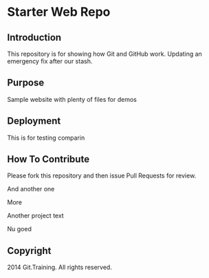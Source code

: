 # Starter Web Repo

## Introduction

This repository is for showing how Git and GitHub work.
Updating an emergency fix after our stash.

## Purpose

Sample website with plenty of files for demos

## Deployment

This is for testing comparin

## How To Contribute

Please fork this repository and then issue Pull Requests for review.

And another one

More

Another project text

Nu goed

## Copyright
2014 Git.Training. All rights reserved.